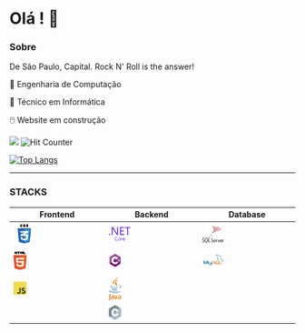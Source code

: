 # Olá ! :vulcan_salute:

### Sobre

De São Paulo, Capital. Rock N' Roll is the answer!

:medal_sports: Engenharia de Computação

:medal_sports: Técnico em Informática

:computer_mouse: Website em construção

![](https://komarev.com/ghpvc/?username=vitor-brs) ![Hit Counter](https://visitor-badge.laobi.icu/badge?page_id=vitor-brs.vitor-brs)

[![Top Langs](https://github-readme-stats.vercel.app/api/top-langs/?username=vitor-brs&layout=compact)](https://github.com/vitor-brs/github-readme-stats)

<hr>

### STACKS

| Frontend                 | Backend                 | Database                                   |
| ------------------------ | ----------------------- | ------------------------------------------ |
| <img src="css3.svg" style="width:25%;" /> | <img src="dot-net-core-7.svg" alt="image" style="width:25%;" /> | <img src="microsoft-sql-server-seeklogo.com.svg" alt="image" style="width:25%;" /> |
| <img src="html5.svg" alt="image" style="width:15%;" /> | <img src="c--4.svg" alt="image" style="width:15%;" /> | <img src="mysql-5.svg" alt="image" style="width:25%;" /> |
| <img src="logo-javascript.svg" alt="image" style="width:15%;" /> | <img src="java-4.svg" alt="image" style="width:15%;" /> |                                            |
|                          | <img src="c-2975.svg" alt="image" style="width:15%;" /> |                                            |
